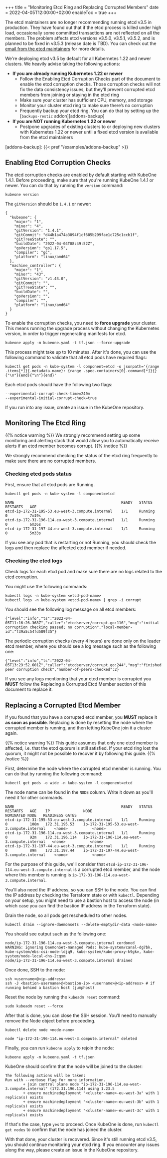 +++
title = "Monitoring Etcd Ring and Replacing Corrupted Members"
date = 2022-04-05T12:00:00+02:00
enableToc = true
+++

The etcd maintainers are no longer recommending running etcd v3.5 in
production. They have found out that if the etcd process is killed under high
load, occasionally some committed transactions are not reflected on all the
members. The problem affects etcd versions v3.5.0, v3.5.1, v3.5.2, and is
planned to be fixed in v3.5.3 (release date is TBD). You can check out the
[email from the etcd maintainers][etcd-email] for more details.

[etcd-email]: https://groups.google.com/a/kubernetes.io/g/dev/c/B7gJs88XtQc/m/rSgNOzV2BwAJ

We're deploying etcd v3.5 by default for all Kubernetes 1.22 and newer
clusters. We heavily advise taking the following actions:

* **If you are already running Kubernetes 1.22 or newer**
  * Follow the Enabling Etcd Corruption Checks part of the document to enable
    the etcd corruption checks. Those corruption checks will not fix the data
    consistency issues, but they'll prevent corrupted etcd members from joining
    or staying in the etcd ring
  * Make sure your cluster has sufficient CPU, memory, and storage
  * Monitor your cluster etcd ring to make sure there’s no corruption
  * Frequently backup your etcd ring. You can do that by setting up the
    [`backups-restic` addon][addons-backup]
* **If you are NOT running Kubernetes 1.22 or newer**
  * Postpone upgrades of existing clusters to or deploying new clusters with
    Kubernetes 1.22 or newer until a fixed etcd version is available from the
    etcd maintainers
 
[addons-backup]: {{< pref "/examples/addons-backup" >}}

## Enabling Etcd Corruption Checks

The etcd corruption checks are enabled by default starting with KubeOne 1.4.1.
Before proceeding, make sure that you're running KubeOne 1.4.1 or newer. You
can do that by running the `version` command:

```shell
kubeone version
```

The `gitVersion` should be `1.4.1` or newer:

```
{
  "kubeone": {
    "major": "1",
    "minor": "4",
    "gitVersion": "1.4.1",
    "gitCommit": "d44b1a474a3894f1cf685b299fae1c725c1ccb1f",
    "gitTreeState": "",
    "buildDate": "2022-04-04T08:49:52Z",
    "goVersion": "go1.17.5",
    "compiler": "gc",
    "platform": "linux/amd64"
  },
  "machine_controller": {
    "major": "1",
    "minor": "43",
    "gitVersion": "v1.43.0",
    "gitCommit": "",
    "gitTreeState": "",
    "buildDate": "",
    "goVersion": "",
    "compiler": "",
    "platform": "linux/amd64"
  }
}
```

To enable the corruption checks, you need to **force upgrade** your cluster.
This means running the upgrade process without changing the Kubernetes version,
in order to trigger regenerating manifests for etcd.

```shell
kubeone apply -m kubeone.yaml -t tf.json --force-upgrade
```

This process might take up to 10 minutes. After it's done, you can use the
following command to validate that all etcd pods have required flags:

```shell
kubectl get pods -n kube-system -l component=etcd -o jsonpath='{range .items[*]}{.metadata.name}: {range .spec.containers[0].command[*]}{}{"\n"}{end}{"\n"}{end}'
```

Each etcd pods should have the following two flags:

```
--experimental-corrupt-check-time=240m
--experimental-initial-corrupt-check=true
```

If you run into any issue, create an issue in the KubeOne repository.

## Monitoring The Etcd Ring

{{% notice warning %}}
We strongly recommend setting up some monitoring and alerting stack that would
allow you to automatically receive alerts if an etcd member becomes corrupt.
{{% /notice %}}

We strongly recommend checking the status of the etcd ring frequently to
make sure there are no corrupted members.

### Checking etcd pods status

First, ensure that all etcd pods are Running.

```shell
kubectl get pods -n kube-system -l component=etcd
```

```
NAME                                                READY   STATUS    RESTARTS   AGE
etcd-ip-172-31-195-53.eu-west-3.compute.internal    1/1     Running   0          7m19s
etcd-ip-172-31-196-114.eu-west-3.compute.internal   1/1     Running   0          6m36s
etcd-ip-172-31-197-44.eu-west-3.compute.internal    1/1     Running   0          5m33s
```

If you see any pod that is restarting or not Running, you should check the logs
and then replace the affected etcd member if needed.

### Checking the etcd logs

Check logs for each etcd pod and make sure there are no logs related to the
etcd corruption.

You might use the following commands:

```shell
kubectl logs -n kube-system <etcd-pod-name>
kubectl logs -n kube-system <etcd-pod-name> | grep -i corrupt
```

You should see the following log message on all etcd members:

```
{"level":"info","ts":"2022-04-05T11:16:26.368Z","caller":"etcdserver/corrupt.go:116","msg":"initial corruption checking passed; no corruption","local-member-id":"f39a5c54fd589f35"}
```

The periodic corruption checks (every 4 hours) are done only on the leader etcd
member, where you should see a log message such as the following one:

```
{"level":"info","ts":"2022-04-05T13:29:52.601Z","caller":"etcdserver/corrupt.go:244","msg":"finished peer corruption check","number-of-peers-checked":2}
```

If you see any logs mentioning that your etcd member is corrupted you **MUST**
follow the Replacing a Corrupted Etcd Member section of this document to
replace it.

## Replacing a Corrupted Etcd Member

If you found that you have a corrupted etcd member, you **MUST** replace it
**as soon as possible**. Replacing is done by resetting the node where the
corrupted member is running, and then letting KubeOne join it a cluster again.

{{% notice warning %}}
This guide assumes that only one etcd member is affected, i.e. that the etcd
quorum is still satisfied. If your etcd ring lost the quorum, it might not be
possible to recover it by following this guide.
{{% /notice %}}

First, determine the node where the corrupted etcd member is running. You can
do that by running the following command:

```shell
kubectl get pods -o wide -n kube-system -l component=etcd
```

The node name can be found in the `NODE` column. Write it down as you'll need
it for other commands.

```shell
NAME                                                READY   STATUS    RESTARTS   AGE    IP               NODE                                           NOMINATED NODE   READINESS GATES
etcd-ip-172-31-195-53.eu-west-3.compute.internal    1/1     Running   0          108m   172.31.195.53    ip-172-31-195-53.eu-west-3.compute.internal    <none>           <none>
etcd-ip-172-31-196-114.eu-west-3.compute.internal   1/1     Running   0          92m    172.31.196.114   ip-172-31-196-114.eu-west-3.compute.internal   <none>           <none>
etcd-ip-172-31-197-44.eu-west-3.compute.internal    1/1     Running   0          89m    172.31.197.44    ip-172-31-197-44.eu-west-3.compute.internal    <none>           <none>
```

For the purpose of this guide, we'll consider that
`etcd-ip-172-31-196-114.eu-west-3.compute.internal` is a corrupted etcd member,
and the node where this member is running is
`ip-172-31-196-114.eu-west-3.compute.internal`.

You'll also need the IP address, so you can SSH to the node. You can find the
IP address by checking the Terraform state or with `kubectl`. Depending on
your setup, you might need to use a bastion host to access the node (in which
case you can find the bastion IP address in the Terraform state).

Drain the node, so all pods get rescheduled to other nodes.

```shell
kubectl drain --ignore-daemonsets --delete-emptydir-data <node-name>
```

You should see output such as the following one:

```
node/ip-172-31-196-114.eu-west-3.compute.internal cordoned
WARNING: ignoring DaemonSet-managed Pods: kube-system/canal-dg7bk, kube-system/ebs-csi-node-ldjq9, kube-system/kube-proxy-k9gkv, kube-system/node-local-dns-2cqxm
node/ip-172-31-196-114.eu-west-3.compute.internal drained
```

Once done, SSH to the node:

```shell
ssh <username>@<ip-address>
ssh -J <bastion-username>@<bastion-ip> <username>@<ip-address> # if running behind a bastion host (jumphost)
```

Reset the node by running the `kubeadm reset` command:

```shell
sudo kubeadm reset --force
```

After that is done, you can close the SSH session. You'll need to manually
remove the Node object before proceeding.

```shell
kubectl delete node <node-name>
```

```
node "ip-172-31-196-114.eu-west-3.compute.internal" deleted
```

Finally, you can run `kubeone apply` to rejoin the node:

```shell
kubeone apply -m kubeone.yaml -t tf.json
```

KubeOne should confirm that the node will be joined to the cluster:

```
The following actions will be taken:
Run with --verbose flag for more information.
        + join control plane node "ip-172-31-196-114.eu-west-3.compute.internal" (172.31.196.114) using 1.23.5
        + ensure machinedeployment "<cluster-name>-eu-west-3a" with 1 replica(s) exists
        + ensure machinedeployment "<cluster-name>-eu-west-3b" with 1 replica(s) exists
        + ensure machinedeployment "<cluster-name>-eu-west-3c" with 1 replica(s) exists
```

If that's the case, type `yes` to proceed. Once KubeOne is done, run
`kubectl get nodes` to confirm that the node has joined the cluster.

With that done, your cluster is recovered. Since it's still running etcd v3.5,
you should continue monitoring your etcd ring. If you encounter any issues
along the way, please create an issue in the KubeOne repository.
